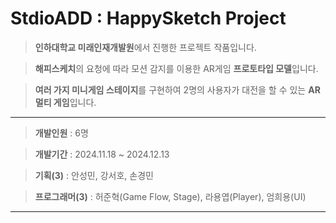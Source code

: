 # StdioADD : HappySketch Project

> **인하대학교 미래인재개발원**에서 진행한 프로젝트 작품입니다.

> **해피스케치**의 요청에 따라 모션 감지를 이용한 AR게임 **프로토타입 모델**입니다.

> **여러 가지 미니게임 스테이지**를 구현하여 2명의 사용자가 대전을 할 수 있는 **AR 멀티 게임**입니다.

---

> **개발인원** : 6명

> **개발기간** : 2024.11.18 ~ 2024.12.13

> **기획(3)** : 안성민, 강서호, 손경민

> **프로그래머(3)** : 허준혁(Game Flow, Stage), 라용엽(Player), 엄희용(UI)

---
